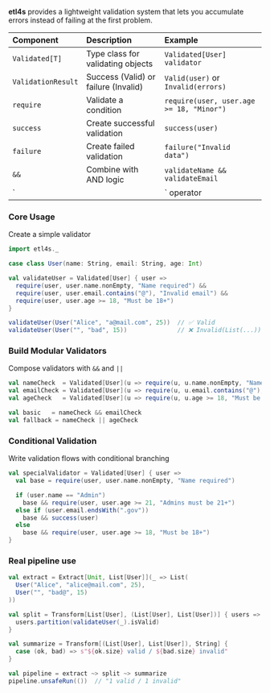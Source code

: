 
**etl4s** provides a lightweight validation system that lets you accumulate errors instead of failing at the first problem. 

| Component | Description | Example |
|:----------|:------------|:--------|
| `Validated[T]` | Type class for validating objects | `Validated[User] validator` |
| `ValidationResult` | Success (Valid) or failure (Invalid) | `Valid(user)` or `Invalid(errors)` |
| `require` | Validate a condition | `require(user, user.age >= 18, "Minor")` |
| `success` | Create successful validation | `success(user)` |
| `failure` | Create failed validation | `failure("Invalid data")` |
| `&&` | Combine with AND logic | `validateName && validateEmail` |
| `||` operator | Combine with OR logic | `isPremium || isAdmin` |

### Core Usage
Create a simple validator
```scala
import etl4s._

case class User(name: String, email: String, age: Int)

val validateUser = Validated[User] { user =>
  require(user, user.name.nonEmpty, "Name required") &&
  require(user, user.email.contains("@"), "Invalid email") &&
  require(user, user.age >= 18, "Must be 18+")
}

validateUser(User("Alice", "a@mail.com", 25))  // ✅ Valid
validateUser(User("", "bad", 15))              // ❌ Invalid(List(...))
```

### Build Modular Validators
Compose validators with `&&` and `||`
```scala
val nameCheck  = Validated[User](u => require(u, u.name.nonEmpty, "Name required"))
val emailCheck = Validated[User](u => require(u, u.email.contains("@"), "Email bad"))
val ageCheck   = Validated[User](u => require(u, u.age >= 18, "Must be 18+"))

val basic   = nameCheck && emailCheck
val fallback = nameCheck || ageCheck
```

### Conditional Validation
Write validation flows with conditional branching
```scala
val specialValidator = Validated[User] { user =>
  val base = require(user, user.name.nonEmpty, "Name required")

  if (user.name == "Admin")
    base && require(user, user.age >= 21, "Admins must be 21+")
  else if (user.email.endsWith(".gov"))
    base && success(user)
  else
    base && require(user, user.age >= 18, "Must be 18+")
}
```

### Real pipeline use
```scala
val extract = Extract[Unit, List[User]](_ => List(
  User("Alice", "alice@mail.com", 25),
  User("", "bad@", 15)
))

val split = Transform[List[User], (List[User], List[User])] { users =>
  users.partition(validateUser(_).isValid)
}

val summarize = Transform[(List[User], List[User]), String] {
  case (ok, bad) => s"${ok.size} valid / ${bad.size} invalid"
}

val pipeline = extract ~> split ~> summarize
pipeline.unsafeRun(())  // "1 valid / 1 invalid"
```

